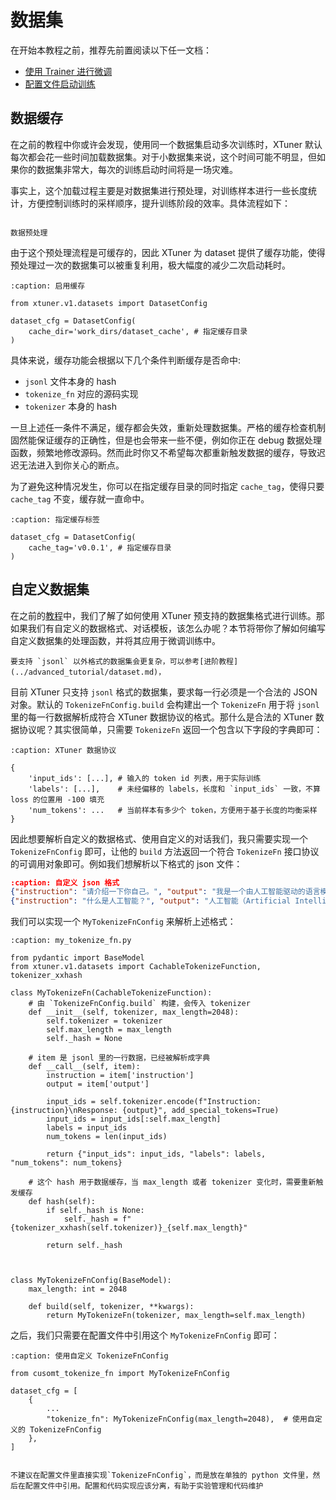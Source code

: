 # 数据集

在开始本教程之前，推荐先前置阅读以下任一文档：

- [使用 Trainer 进行微调](./llm_trainer.md)
- [配置文件启动训练](./config.md)

## 数据缓存

在之前的教程中你或许会发现，使用同一个数据集启动多次训练时，XTuner 默认每次都会花一些时间加载数据集。对于小数据集来说，这个时间可能不明显，但如果你的数据集非常大，每次的训练启动时间将是一场灾难。

事实上，这个加载过程主要是对数据集进行预处理，对训练样本进行一些长度统计，方便控制训练时的采样顺序，提升训练阶段的效率。具体流程如下：

```{figure} ../../../assets/images/flowchart/dataflow.png

数据预处理
```

由于这个预处理流程是可缓存的，因此 XTuner 为 dataset 提供了缓存功能，使得预处理过一次的数据集可以被重复利用，极大幅度的减少二次启动耗时。


```{code-block} python
:caption: 启用缓存

from xtuner.v1.datasets import DatasetConfig

dataset_cfg = DatasetConfig(
    cache_dir='work_dirs/dataset_cache', # 指定缓存目录
)
```

具体来说，缓存功能会根据以下几个条件判断缓存是否命中:

- `jsonl` 文件本身的 hash
- `tokenize_fn` 对应的源码实现
- `tokenizer` 本身的 hash

一旦上述任一条件不满足，缓存都会失效，重新处理数据集。严格的缓存检查机制固然能保证缓存的正确性，但是也会带来一些不便，例如你正在 debug 数据处理函数，频繁地修改源码。然而此时你又不希望每次都重新触发数据的缓存，导致迟迟无法进入到你关心的断点。

为了避免这种情况发生，你可以在指定缓存目录的同时指定 `cache_tag`，使得只要 `cache_tag` 不变，缓存就一直命中。

```{code-block} python
:caption: 指定缓存标签

dataset_cfg = DatasetConfig(
    cache_tag='v0.0.1', # 指定缓存目录
)
```


## 自定义数据集

在之前的[教程](../../get_started/sft.md#sft-dataset)中，我们了解了如何使用 XTuner 预支持的数据集格式进行训练。那如果我们有自定义的数据格式、对话模板，该怎么办呢？本节将带你了解如何编写自定义数据集的处理函数，并将其应用于微调训练中。

```{note}
要支持 `jsonl` 以外格式的数据集会更复杂，可以参考[进阶教程](../advanced_tutorial/dataset.md)，
```

目前 XTuner 只支持 `jsonl` 格式的数据集，要求每一行必须是一个合法的 JSON 对象。默认的 `TokenizeFnConfig.build` 会构建出一个 `TokenizeFn` 用于将 `jsonl` 里的每一行数据解析成符合 XTuner 数据协议的格式。那什么是合法的 XTuner 数据协议呢？其实很简单，只需要 `TokenizeFn` 返回一个包含以下字段的字典即可：

```{code-block} python
:caption: XTuner 数据协议

{
    'input_ids': [...], # 输入的 token id 列表，用于实际训练
    'labels': [...],    # 未经偏移的 labels，长度和 `input_ids` 一致，不算 loss 的位置用 -100 填充
    'num_tokens': ...   # 当前样本有多少个 token，方便用于基于长度的均衡采样
}
```

因此想要解析自定义的数据格式、使用自定义的对话我们，我只需要实现一个 `TokenizeFnConfig` 即可，让他的 `build` 方法返回一个符合 `TokenizeFn` 接口协议的可调用对象即可。例如我们想解析以下格式的 json 文件：

```json
:caption: 自定义 json 格式
{"instruction": "请介绍一下你自己。", "output": "我是一个由人工智能驱动的语言模型，旨在帮助用户解决各种问题。"}
{"instruction": "什么是人工智能？", "output": "人工智能（Artificial Intelligence，AI）是指通过计算机系统模拟人类智能的技术和方法。"}
```

我们可以实现一个 `MyTokenizeFnConfig` 来解析上述格式：

```{code-block} python
:caption: my_tokenize_fn.py

from pydantic import BaseModel
from xtuner.v1.datasets import CachableTokenizeFunction, tokenizer_xxhash

class MyTokenizeFn(CachableTokenizeFunction):
    # 由 `TokenizeFnConfig.build` 构建，会传入 tokenizer
    def __init__(self, tokenizer, max_length=2048):
        self.tokenizer = tokenizer
        self.max_length = max_length
        self._hash = None

    # item 是 jsonl 里的一行数据，已经被解析成字典
    def __call__(self, item):
        instruction = item['instruction']
        output = item['output']

        input_ids = self.tokenizer.encode(f"Instruction: {instruction}\nResponse: {output}", add_special_tokens=True)
        input_ids = input_ids[:self.max_length]
        labels = input_ids
        num_tokens = len(input_ids)

        return {"input_ids": input_ids, "labels": labels, "num_tokens": num_tokens} 

    # 这个 hash 用于数据缓存，当 max_length 或者 tokenizer 变化时，需要重新触发缓存
    def hash(self):
        if self._hash is None:
            self._hash = f"{tokenizer_xxhash(self.tokenizer)}_{self.max_length}"

        return self._hash



class MyTokenizeFnConfig(BaseModel):
    max_length: int = 2048

    def build(self, tokenizer, **kwargs):
        return MyTokenizeFn(tokenizer, max_length=self.max_length)
```


之后，我们只需要在配置文件中引用这个 `MyTokenizeFnConfig` 即可：

```{code-block} python
:caption: 使用自定义 TokenizeFnConfig

from cusomt_tokenize_fn import MyTokenizeFnConfig

dataset_cfg = [
    {
        ...
        "tokenize_fn": MyTokenizeFnConfig(max_length=2048),  # 使用自定义的 TokenizeFnConfig
    },
]

```

```{important}

不建议在配置文件里直接实现`TokenizeFnConfig`，而是放在单独的 python 文件里，然后在配置文件中引用。配置和代码实现应该分离，有助于实验管理和代码维护
```
